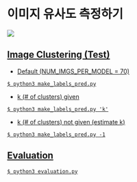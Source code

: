 # 이미지 유사도 측정하기

<a href="https://github.com/geonlee0325/image_clustering/blob/master/LICENSE"><img src="https://img.shields.io/badge/license-MIT-blue.svg">

## Image Clustering (Test)
+ Default (NUM_IMGS_PER_MODEL = 70)
<pre><code>$ python3 make_labels_pred.py</code></pre>
+ k (# of clusters) given
<pre><code>$ python3 make_labels_pred.py 'k'</code></pre>
+ k (# of clusters) not given (estimate k)
<pre><code>$ python3 make_labels_pred.py -1</code></pre>

## Evaluation
<pre><code>$ python3 evaluation.py</code></pre>
